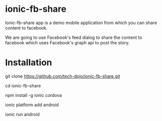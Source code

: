 # ionic-fb-share

Ionic-fb-share app is a demo mobile application from which you can share content to facebook.

We are going to use Facebook's feed dialog to share the content to facebook which uses Facebook's graph api to post the story.

# Installation

git clone https://github.com/tech-dojo/ionic-fb-share.git

cd ionic-fb-share

npm install -g ionic cordova

ionic platform add android

ionic run android
